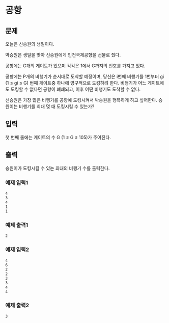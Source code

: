 # 공항

## 문제

오늘은 신승원의 생일이다.

박승원은 생일을 맞아 신승원에게 인천국제공항을 선물로 줬다.

공항에는 G개의 게이트가 있으며 각각은 1에서 G까지의 번호를 가지고 있다.

공항에는 P개의 비행기가 순서대로 도착할 예정이며, 당신은 i번째 비행기를 1번부터 gi (1 ≤ gi ≤ G) 번째 게이트중 하나에 영구적으로 도킹하려 한다. 비행기가 어느 게이트에도 도킹할 수 없다면 공항이
폐쇄되고, 이후 어떤 비행기도 도착할 수 없다.

신승원은 가장 많은 비행기를 공항에 도킹시켜서 박승원을 행복하게 하고 싶어한다. 승원이는 비행기를 최대 몇 대 도킹시킬 수 있는가?

## 입력

첫 번째 줄에는 게이트의 수 G (1 ≤ G ≤ 105)가 주어진다.

## 출력

승원이가 도킹시킬 수 있는 최대의 비행기 수를 출력한다.

### 예제 입력1

```
4
3
4
1
1
```

### 예제 출력1

```
2
```

### 예제 입력2

```
4
6
2
2
3
3
4
4
```

### 예제 출력2

```
3
```
